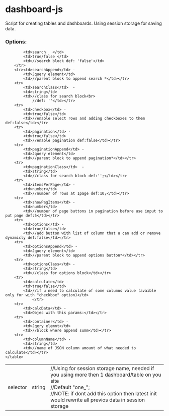 
# dashboard-js
Script for creating tables and dashboards.
Using session storage for saving data.

<h3>Options:</h3>
	<table>
		<tr>
			<td>selector</td>
			<td>string</td>
			<td>//Using for session storage name, needed if you using more then 1 dashboard/table on you site<br>
				//Default "one_";<br>
				//NOTE: if dont add this option then latest init would rewrite all previos data in session storage</td>
		</tr>
		<tr>

			<td>search   </td>
			<td>true/false </td>
			<td>//search block def: 'false'</td>
		</tr>
		<tr><td>searchAppend</td> -
			<td>Jquery element</td>
			<td>//parent block to append search *</td></tr>
		<tr>
			<td>searchClass</td>  -
			<td>string</td>
			<td>//class for search block<br>
				//def: ''</td></tr>
		<tr>
			<td>checkbox</td> -
			<td>true/false</td>
			<td>//enable select rows and adding checkboxes to them def:false</td></tr>
		<tr>
			<td>pagination</td> -
			<td>true/false</td>
			<td>//enable pagination def:false</td></tr>
		<tr>
			<td>paginationAppend</td> -
			<td>Jquery element</td>
			<td>//parent block to append pagination*</td></tr>
		<tr>
			<td>paginationClass</td>  -
			<td>string</td>
			<td>//class for search block def:'';</td></tr>
		<tr>
			<td>itemsPerPage</td> -
			<td>number</td>
			<td>//number of rows at 1page def:10;</td></tr>
		<tr>
			<td>showPagItems</td> -
			<td>number</td>
			<td>//number of page buttons in pagination before use input to put page def:5</td></tr>
		<tr>
			<td>options</td> -
			<td>true/false</td>
			<td>//add button with list of column that u can add or remove dynamicly def:false</td></tr>
		<tr>
			<td>optionsAppend</td> -
			<td>Jquery element</td>
			<td>//parent block to append options button*</td></tr>
		<tr>
			<td>optionsClass</td> -
			<td>string</td>
			<td>//class for options block</td></tr>
		<tr>
			<td>calculate</td> -
			<td>true/false</td>
			<td>//if u need to calculate of some columns value (avaible only for with "checkbox" option)</td>
				</tr>
		<tr>
			<td>calcData</td> -
			<td>Objec with this params:</td></tr>
		<tr>
			<td>container</td> -
			<td>Jqery elemnt</td>
			<td>//block where append summ</td></tr>
		<tr>
			<td>columnName</td> -
			<td>string</td>
			<td>//name of JSON column amount of what needed to calculate</td></tr>
	</table>
